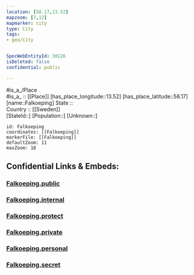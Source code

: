 ```yaml
---
location: [58.17,13.52] 
mapzoom: [7,12] 
mapmarker: city 
type: City
tags:
- geo/City


SpocWebEntityId: 30126
isDeleted: false
confidential: public

---
```

#is_a_/Place  
#is_a_ :: [[Place]] 
[has_place_longitude::13.52] 
[has_place_latitude::58.17] 
[name::Falkoeping] 
State ::  
Country :: [[Sweden]]  
[StateId::] 
[Population::] 
[Unknown::] 


```leaflet
id: Falkoeping
coordinates: [[Falkoeping]] 
markerFile: [[Falkoeping]] 
defaultZoom: 11 
maxZoom: 18
```


## Confidential Links & Embeds: 

### [Falkoeping.public](/_public/\Earth\Continent\Europe\Europe~North\Sweden\Provinces~Sweden\Västra_Götaland\CityFalkoeping.public.md) 

### [Falkoeping.internal](/_internal/\Earth\Continent\Europe\Europe~North\Sweden\Provinces~Sweden\Västra_Götaland\CityFalkoeping.internal.md) 

### [Falkoeping.protect](/_protect/\Earth\Continent\Europe\Europe~North\Sweden\Provinces~Sweden\Västra_Götaland\CityFalkoeping.protect.md) 

### [Falkoeping.private](/_private/\Earth\Continent\Europe\Europe~North\Sweden\Provinces~Sweden\Västra_Götaland\CityFalkoeping.private.md) 

### [Falkoeping.personal](/_personal/\Earth\Continent\Europe\Europe~North\Sweden\Provinces~Sweden\Västra_Götaland\CityFalkoeping.personal.md) 

### [Falkoeping.secret](/_secret/\Earth\Continent\Europe\Europe~North\Sweden\Provinces~Sweden\Västra_Götaland\CityFalkoeping.secret.md)

